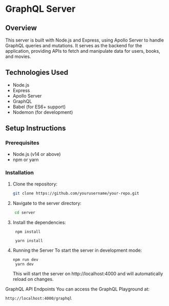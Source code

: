 # GraphQL Server

## Overview

This server is built with Node.js and Express, using Apollo Server to handle GraphQL queries and mutations. It serves as the backend for the application, providing APIs to fetch and manipulate data for users, books, and movies.

## Technologies Used

- Node.js
- Express
- Apollo Server
- GraphQL
- Babel (for ES6+ support)
- Nodemon (for development)

## Setup Instructions

### Prerequisites

- Node.js (v14 or above)
- npm or yarn

### Installation

1. Clone the repository:

   ```bash
   git clone https://github.com/yourusername/your-repo.git
   ```

2. Navigate to the server directory:
  ``` bash
      cd server
  ```
3. Install the dependencies:
     ```
      npm install
        
      yarn install
     ```
4. Running the Server
     To start the server in development mode:
   ```
   npm run dev
    yarn dev
   ```
   This will start the server on http://localhost:4000 and will automatically reload on changes.

GraphQL API Endpoints
You can access the GraphQL Playground at:
```
http://localhost:4000/graphql
```


